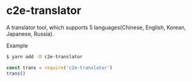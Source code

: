 # c2e-translator

A translator tool, which supports 5 languages(Chinese, English, Korean, Japanese, Russia).

Example

```sh
$ yarn add -D c2e-translator
```

```javascript
const trans = require('c2e-translator')
trans()
```
